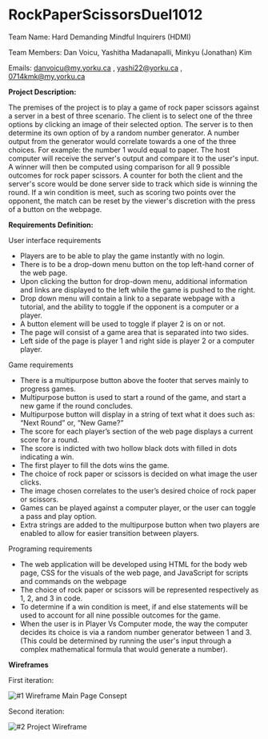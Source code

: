 # RockPaperScissorsDuel1012
Team Name: Hard Demanding Mindful Inquirers (HDMI)

Team Members: Dan Voicu, Yashitha Madanapalli, Minkyu (Jonathan) Kim

Emails: danvoicu@my.yorku.ca , yashi22@yorku.ca , 0714kmk@my.yorku.ca



**Project Description:**

The premises of the project is to play a game of rock paper scissors against a server in a best of three scenario. The client is to select one of the three options by clicking an image of their selected option. The server is to then determine its own option of by a random number generator. A number output from the generator would correlate towards a one of the three choices. For example: the number 1 would equal to paper. The host computer will receive the server's output and compare it to the user's input. A winner will then be computed using comparison for all 9 possible outcomes for rock paper scissors. A counter for both the client and the server's score would be done server side to track which side is winning the round. If a win condition is meet, such as scoring two points over the opponent, the match can be reset by the viewer's discretion with the press of a button on the webpage.

**Requirements Definition:**

User interface requirements

- Players are to be able to play the game instantly with no login.
- There is to be a drop-down menu button on the top left-hand corner of the web page.
- Upon clicking the button for drop-down menu, additional information and links are displayed to the left while the game is pushed to the right.
- Drop down menu will contain a link to a separate webpage with a tutorial, and the ability to toggle if the opponent is a computer or a player.
- A button element will be used to toggle if player 2 is on or not.
- The page will consist of a game area that is separated into two sides.
- Left side of the page is player 1 and right side is player 2 or a computer player.


Game requirements

- There is a multipurpose button above the footer that serves mainly to progress games.
- Multipurpose button is used to start a round of the game, and start a new game if the round concludes.
- Multipurpose button will display in a string of text what it does such as: “Next Round” or, “New Game?”
- The score for each player’s section of the web page displays a current score for a round.
- The score is indicted with two hollow black dots with filled in dots indicating a win.
- The first player to fill the dots wins the game.
- The choice of rock paper or scissors is decided on what image the user clicks.
- The image chosen correlates to the user’s desired choice of rock paper or scissors.
- Games can be played against a computer player, or the user can toggle a pass and play option.
- Extra strings are added to the multipurpose button when two players are enabled to allow for easier transition between players.

Programing requirements

- The web application will be developed using HTML for the body web page, CSS for the visuals of the web page, and JavaScript for scripts and commands on the webpage
- The choice of rock paper or scissors will be represented respectively as 1, 2, and 3 in code.
- To determine if a win condition is meet, if and else statements will be used to account for all nine possible outcomes for the game.
- When the user is in Player Vs Computer mode, the way the computer decides its choice is via a random number generator between 1 and 3. (This could be determined by running the user's input through a complex mathematical formula that would generate a number).


**Wireframes**

First iteration: 

![#1 Wireframe Main Page Consept](https://user-images.githubusercontent.com/66493298/140599675-f848b321-41c0-460a-a805-f6b0c4d24f8a.jpg)

Second iteration:

![#2 Project Wireframe](https://user-images.githubusercontent.com/66493298/140599683-48655ecd-b284-4eb5-a793-6e6dea9ac891.JPG)










